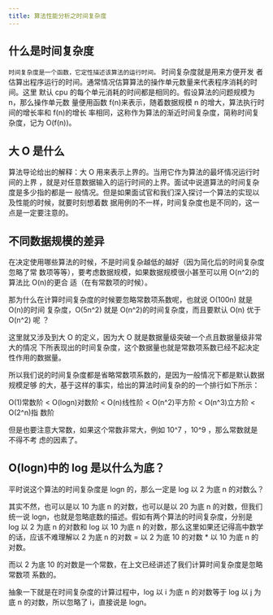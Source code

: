 ```yaml
---
title: 算法性能分析之时间复杂度
---
```


## 什么是时间复杂度

`时间复杂度是一个函数，它定性描述该算法的运行时间。` 时间复杂度就是用来方便开发
者估算出程序运行的时间。通常情况估算算法的操作单元数量来代表程序消耗的时间。这里
默认 cpu 的每个单元消耗的时间都是相同的。假设算法的问题规模为 n，那么操作单元数
量便用函数 f(n)来表示，随着数据规模 n 的增大，算法执行时间的增长率和 f(n)的增长
率相同，这称作为算法的渐近时间复杂度，简称时间复杂度，记为 O(f(n))。

## 大 O 是什么

算法导论给出的解释：大 O 用来表示上界的。当用它作为算法的最坏情况运行时间的上界
，就是对任意数据输入的运行时间的上界。面试中说道算法的时间复杂度是多少指的都是一
般情况。但是如果面试官和我们深入探讨一个算法的实现以及性能的时候，就要时刻想着数
据用例的不一样，时间复杂度也是不同的，这一点是一定要注意的。

## 不同数据规模的差异

在决定使用哪些算法的时候，不是时间复杂越低的越好（因为简化后的时间复杂度忽略了常
数项等等），要考虑数据规模，如果数据规模很小甚至可以用 O(n^2)的算法比 O(n)的更合
适（在有常数项的时候）。

那为什么在计算时间复杂度的时候要忽略常数项系数呢，也就说 O(100n) 就是 O(n)的时间
复杂度，O(5n^2) 就是 O(n^2)的时间复杂度，而且要默认 O(n) 优于 O(n^2) 呢 ？

这里就又涉及到大 O 的定义，因为大 O 就是数据量级突破一个点且数据量级非常大的情况
下所表现出的时间复杂度，这个数据量也就是常数项系数已经不起决定性作用的数据量。

所以我们说的时间复杂度都是省略常数项系数的，是因为一般情况下都是默认数据规模足够
的大，基于这样的事实，给出的算法时间复杂的的一个排行如下所示：

O(1)常数阶 < O(logn)对数阶 < O(n)线性阶 < O(n^2)平方阶 < O(n^3)立方阶 < O(2^n)指
数阶

但是也要注意大常数，如果这个常数非常大，例如 10^7 ，10^9 ，那么常数就是不得不考
虑的因素了。

## O(logn)中的 log 是以什么为底？

平时说这个算法的时间复杂度是 logn 的，那么一定是 log 以 2 为底 n 的对数么？

其实不然，也可以是以 10 为底 n 的对数，也可以是以 20 为底 n 的对数，但我们统一说
logn，也就是忽略底数的描述。假如有两个算法的时间复杂度，分别是 log 以 2 为底 n
的对数和 log 以 10 为底 n 的对数，那么这里如果还记得高中数学的话，应该不难理解以
2 为底 n 的对数 = 以 2 为底 10 的对数 \* 以 10 为底 n 的对数。

而以 2 为底 10 的对数是一个常数，在上文已经讲述了我们计算时间复杂度是忽略常数项
系数的。

抽象一下就是在时间复杂度的计算过程中，log 以 i 为底 n 的对数等于 log 以 j 为底 n
的对数，所以忽略了 i，直接说是 logn。
